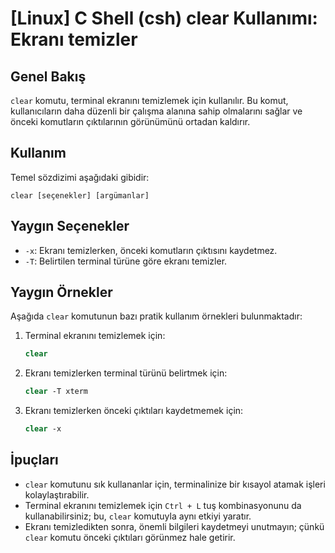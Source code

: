 # [Linux] C Shell (csh) clear Kullanımı: Ekranı temizler

## Genel Bakış
`clear` komutu, terminal ekranını temizlemek için kullanılır. Bu komut, kullanıcıların daha düzenli bir çalışma alanına sahip olmalarını sağlar ve önceki komutların çıktılarının görünümünü ortadan kaldırır.

## Kullanım
Temel sözdizimi aşağıdaki gibidir:

```
clear [seçenekler] [argümanlar]
```

## Yaygın Seçenekler
- `-x`: Ekranı temizlerken, önceki komutların çıktısını kaydetmez.
- `-T`: Belirtilen terminal türüne göre ekranı temizler.

## Yaygın Örnekler
Aşağıda `clear` komutunun bazı pratik kullanım örnekleri bulunmaktadır:

1. Terminal ekranını temizlemek için:
   ```csh
   clear
   ```

2. Ekranı temizlerken terminal türünü belirtmek için:
   ```csh
   clear -T xterm
   ```

3. Ekranı temizlerken önceki çıktıları kaydetmemek için:
   ```csh
   clear -x
   ```

## İpuçları
- `clear` komutunu sık kullananlar için, terminalinize bir kısayol atamak işleri kolaylaştırabilir.
- Terminal ekranını temizlemek için `Ctrl + L` tuş kombinasyonunu da kullanabilirsiniz; bu, `clear` komutuyla aynı etkiyi yaratır.
- Ekranı temizledikten sonra, önemli bilgileri kaydetmeyi unutmayın; çünkü `clear` komutu önceki çıktıları görünmez hale getirir.